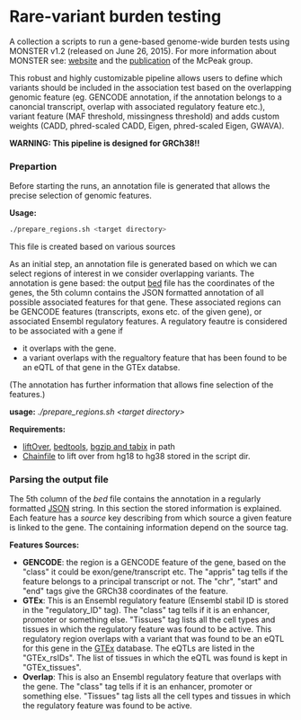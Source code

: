 # Rare-variant burden testing

A collection a scripts to run a gene-based genome-wide burden tests using MONSTER v1.2 (released on June 26, 2015). For more information about MONSTER see: [website](http://www.stat.uchicago.edu/~mcpeek/software/MONSTER/) and the [publication](http://onlinelibrary.wiley.com/doi/10.1002/gepi.21775/abstract) of the McPeak group.


This robust and highly customizable pipeline allows users to define which variants should be included in the association test based on the overlapping genomic feature (eg. GENCODE annotation, if the annotation belongs to a canoncial transcript, overlap with associated regulatory feature etc.), variant feature (MAF threshold, missingness threshold) and adds custom weights (CADD, phred-scaled CADD, Eigen, phred-scaled Eigen, GWAVA).

<b>WARNING: This pipeline is designed for GRCh38!!</b>

### Prepartion

Before starting the runs, an annotation file is generated that allows the precise selection of genomic features.

__Usage:__
```bash
./prepare_regions.sh <target directory>
```
This file is created based on various sources

As an initial step, an annotation file is generated based on which we can select regions of interest in we consider overlapping variants. The annotation is gene based: the output [bed](http://www.ensembl.org/info/website/upload/bed.html) file has the coordinates of the genes, the 5th column contains the JSON formatted annotation of all possible associated features for that gene. These associated regions can be GENCODE features (transcripts, exons etc. of the given gene), or associated Ensembl regulatory features. A regulatory feautre is considered to be associated with a gene if

* it overlaps with the gene.
* a variant overlaps with the regualtory feature that has been found to be an eQTL of that gene in the GTEx databse.

(The annotation has further information that allows fine selection of the features.)

<b>usage:</b> *./prepare_regions.sh \<target directory\>*

<b>Requirements:</b>

* [liftOver](http://genome.sph.umich.edu/wiki/LiftOver), [bedtools](http://bedtools.readthedocs.io/en/latest/content/installation.html), [bgzip and tabix](http://www.htslib.org/doc/tabix.html) in path
* [Chainfile](http://hgdownload.cse.ucsc.edu/goldenpath/hg19/liftOver/) to lift over from hg18 to hg38 stored in the script dir.

### Parsing the output file

The 5th column of the *bed* file contains the annotation in a regularly formatted [JSON](https://en.wikipedia.org/wiki/JSON) string. In this section the stored information is explained. Each feature has a *source* key describing from which source a given feature is linked to the gene. The containing information depend on the source tag.


<b>Features Sources:</b>

* <b>GENCODE</b>: the region is a GENCODE feature of the gene, based on the "class" it could be exon/gene/transcript etc. The "appris" tag tells if the feature belongs to a principal transcript or not. The "chr", "start" and "end" tags give the GRCh38 coordinates of the feature.
* <b>GTEx</b>: This is an Ensembl regulatory feature (Ensembl stabil ID is stored in the "regulatory_ID" tag). The "class" tag tells if it is an enhancer, promoter or something else. "Tissues" tag lists all the cell types and tissues in which the regulatory feature was found to be active. This regulatory region overlaps with a variant that was found to be an eQTL for this gene in the [GTEx](gtexportal.org/home/) database. The eQTLs are listed in the "GTEx_rsIDs". The list of tissues in which the eQTL was found is kept in "GTEx_tissues".
* <b>Overlap</b>:  This is also an Ensembl regulatory feature that overlaps with the gene. The "class" tag tells if it is an enhancer, promoter or something else. "Tissues" tag lists all the cell types and tissues in which the regulatory feature was found to be active.
